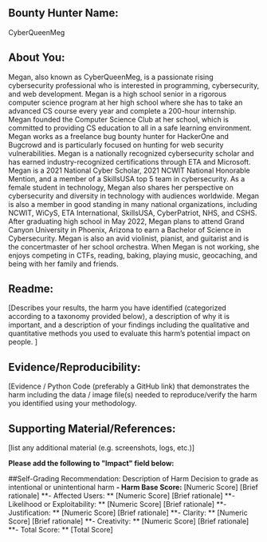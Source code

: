 ## Bounty Hunter Name:
CyberQueenMeg
## About You:
Megan, also known as CyberQueenMeg, is a passionate rising cybersecurity professional who is interested in programming, cybersecurity, and web development. Megan is a high school senior in a rigorous computer science program at her high school where she has to take an advanced CS course every year and complete a 200-hour internship. Megan founded the Computer Science Club at her school, which is committed to providing CS education to all in a safe learning environment. Megan works as a freelance bug bounty hunter for HackerOne and Bugcrowd and is particularly focused on hunting for web security vulnerabilities. Megan is a nationally recognized cybersecurity scholar and has earned industry-recognized certifications through ETA and Microsoft. Megan is a 2021 National Cyber Scholar, 2021 NCWIT National Honorable Mention, and a member of a SkillsUSA top 5 team in cybersecurity. As a female student in technology, Megan also shares her perspective on cybersecurity and diversity in technology with audiences worldwide. Megan is also a member in good standing in many national organizations, including NCWIT, WiCyS, ETA International, SkillsUSA, CyberPatriot, NHS, and CSHS. After graduating high school in May 2022, Megan plans to attend Grand Canyon University in Phoenix, Arizona to earn a Bachelor of Science in Cybersecurity. Megan is also an avid violinist, pianist, and guitarist and is the concertmaster of her school orchestra. When Megan is not working, she enjoys competing in CTFs, reading, baking, playing music, geocaching, and being with her family and friends.

## Readme:
[Describes your results, the harm you have identified (categorized according to a taxonomy provided below), a description of why it is important, and a description of your findings including the qualitative and quantitative methods you used to evaluate this harm’s potential impact on people. ]

## Evidence/Reproducibility:
[Evidence / Python Code (preferably a GitHub link) that demonstrates the harm including the data / image file(s) needed to reproduce/verify the harm you identified using your methodology.

## Supporting Material/References:
[list any additional material (e.g. screenshots, logs, etc.)]

**Please add the following to "Impact" field below:**

##Self-Grading Recommendation: 
Description of Harm
Decision to grade as intentional or unintentional harm
**- Harm Base Score:** [Numeric Score]  [Brief rationale]
**- Affected Users: ** [Numeric Score]  [Brief rationale]
**- Likelihood or Exploitability: ** [Numeric Score]  [Brief rationale]
**- Justification: ** [Numeric Score]  [Brief rationale]
**- Clarity: ** [Numeric Score]  [Brief rationale]
**- Creativity: ** [Numeric Score]  [Brief rationale]
**- Total Score: ** [Total Score]


